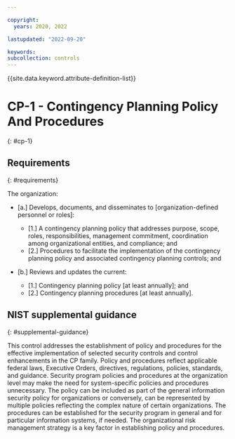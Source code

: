 ```yaml
---

copyright:
  years: 2020, 2022

lastupdated: "2022-09-20"

keywords: 
subcollection: controls
---
```


{{site.data.keyword.attribute-definition-list}}

# CP-1 - Contingency Planning Policy And Procedures
{: #cp-1}

## Requirements
{: #requirements}

The organization:

- \[a.\] Develops, documents, and disseminates to [organization-defined personnel or roles]:

  - \[1.\] A contingency planning policy that addresses purpose, scope, roles, responsibilities, management commitment, coordination among organizational entities, and compliance; and
  - \[2.\] Procedures to facilitate the implementation of the contingency planning policy and associated contingency planning controls; and

- \[b.\] Reviews and updates the current:

  - \[1.\] Contingency planning policy [at least annually]; and
  - \[2.\] Contingency planning procedures [at least annually].

## NIST supplemental guidance
{: #supplemental-guidance}

This control addresses the establishment of policy and procedures for the effective implementation of selected security controls and control enhancements in the CP family. Policy and procedures reflect applicable federal laws, Executive Orders, directives, regulations, policies, standards, and guidance. Security program policies and procedures at the organization level may make the need for system-specific policies and procedures unnecessary. The policy can be included as part of the general information security policy for organizations or conversely, can be represented by multiple policies reflecting the complex nature of certain organizations. The procedures can be established for the security program in general and for particular information systems, if needed. The organizational risk management strategy is a key factor in establishing policy and procedures.

